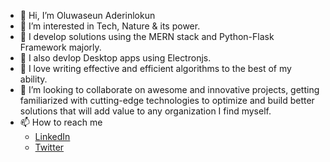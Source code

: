 - 👋 Hi, I’m Oluwaseun Aderinlokun
- 👀 I’m interested in Tech, Nature & its power.
- 🌱 I develop solutions using the MERN stack and Python-Flask Framework majorly.
- 🌱 I also devlop Desktop apps using Electronjs.
- 🌱 I love writing effective and efficient algorithms to the best of my ability.
- 💞️ I’m looking to collaborate on awesome and innovative projects, getting familiarized with cutting-edge technologies to optimize and build better solutions that will add value to any organization I find myself.
- 📫 How to reach me
  - [LinkedIn](https://www.linkedin.com/in/oluwaseun-aderinlokun/)
  - [Twitter](https://www.twitter.com/oluwaseun_ebene)

<!---
oluwaseun-ebenezer/oluwaseun-ebenezer is a ✨ special ✨ repository because its `README.md` (this file) appears on your GitHub profile.
You can click the Preview link to take a look at your changes.
--->
